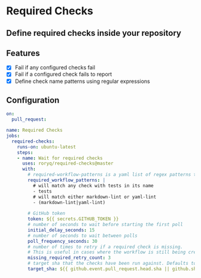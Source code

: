 # Required Checks

## Define required checks inside your repository

## Features

- [x] Fail if any configured checks fail
- [x] Fail if a configured check fails to report
- [x] Define check name patterns using regular expressions

## Configuration

```yaml
on:
  pull_request:

name: Required Checks
jobs:
  required-checks:
    runs-on: ubuntu-latest
    steps:
    - name: Wait for required checks
      uses: roryq/required-checks@master
      with:
        # required-workflow-patterns is a yaml list of regex patterns to check
        required_workflow_patterns: |
          # will match any check with tests in its name
          - tests
          # will match either markdown-lint or yaml-lint
          - (markdown-lint|yaml-lint)
          
        # GitHub token
        token: ${{ secrets.GITHUB_TOKEN }}
        # number of seconds to wait before starting the first poll
        initial_delay_seconds: 15
        # number of seconds to wait between polls
        poll_frequency_seconds: 30
        # number of times to retry if a required check is missing. 
        # This is useful in cases where the workflow is still being created.
        missing_required_retry_count: 3
        # target sha that the checks have been run against. Defaults to ${{ github.event.pull_request.head.sha || github.sha }}
        target_sha: ${{ github.event.pull_request.head.sha || github.sha }}

```
